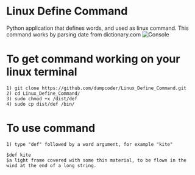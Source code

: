 # Linux Define Command
Python application that defines words, and used as linux command. This command works by parsing date from dictionary.com
![Console](https://raw.githubusercontent.com/dumpcoder/Linux_Define_Command/master/example.jpg)

 # To get command working on your linux terminal

    1) git clone https://github.com/dumpcoder/Linux_Define_Command.git
    2) cd Linux_Define_Command/
    3) sudo chmod +x /dist/def
    4) sudo cp dist/def /bin/

# To use command

    1) type "def" followed by a word argument, for example "kite"

    $def kite
    $a light frame covered with some thin material, to be flown in the wind at the end of a long string.
